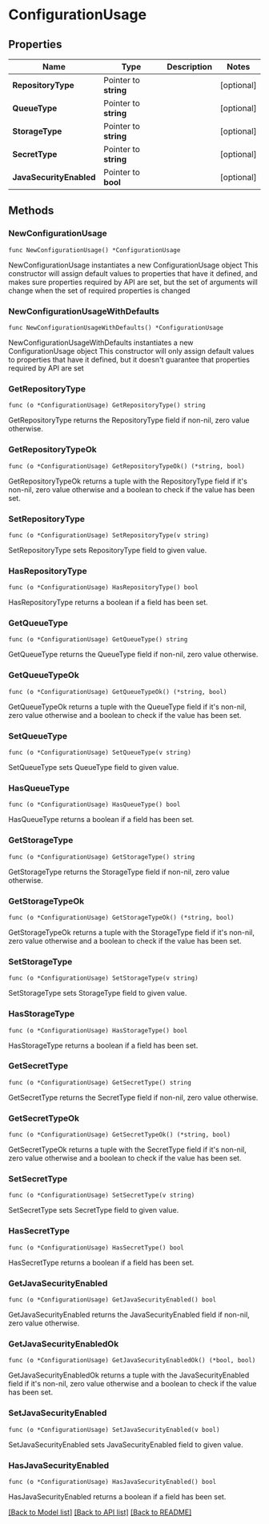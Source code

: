 # ConfigurationUsage

## Properties

Name | Type | Description | Notes
------------ | ------------- | ------------- | -------------
**RepositoryType** | Pointer to **string** |  | [optional] 
**QueueType** | Pointer to **string** |  | [optional] 
**StorageType** | Pointer to **string** |  | [optional] 
**SecretType** | Pointer to **string** |  | [optional] 
**JavaSecurityEnabled** | Pointer to **bool** |  | [optional] 

## Methods

### NewConfigurationUsage

`func NewConfigurationUsage() *ConfigurationUsage`

NewConfigurationUsage instantiates a new ConfigurationUsage object
This constructor will assign default values to properties that have it defined,
and makes sure properties required by API are set, but the set of arguments
will change when the set of required properties is changed

### NewConfigurationUsageWithDefaults

`func NewConfigurationUsageWithDefaults() *ConfigurationUsage`

NewConfigurationUsageWithDefaults instantiates a new ConfigurationUsage object
This constructor will only assign default values to properties that have it defined,
but it doesn't guarantee that properties required by API are set

### GetRepositoryType

`func (o *ConfigurationUsage) GetRepositoryType() string`

GetRepositoryType returns the RepositoryType field if non-nil, zero value otherwise.

### GetRepositoryTypeOk

`func (o *ConfigurationUsage) GetRepositoryTypeOk() (*string, bool)`

GetRepositoryTypeOk returns a tuple with the RepositoryType field if it's non-nil, zero value otherwise
and a boolean to check if the value has been set.

### SetRepositoryType

`func (o *ConfigurationUsage) SetRepositoryType(v string)`

SetRepositoryType sets RepositoryType field to given value.

### HasRepositoryType

`func (o *ConfigurationUsage) HasRepositoryType() bool`

HasRepositoryType returns a boolean if a field has been set.

### GetQueueType

`func (o *ConfigurationUsage) GetQueueType() string`

GetQueueType returns the QueueType field if non-nil, zero value otherwise.

### GetQueueTypeOk

`func (o *ConfigurationUsage) GetQueueTypeOk() (*string, bool)`

GetQueueTypeOk returns a tuple with the QueueType field if it's non-nil, zero value otherwise
and a boolean to check if the value has been set.

### SetQueueType

`func (o *ConfigurationUsage) SetQueueType(v string)`

SetQueueType sets QueueType field to given value.

### HasQueueType

`func (o *ConfigurationUsage) HasQueueType() bool`

HasQueueType returns a boolean if a field has been set.

### GetStorageType

`func (o *ConfigurationUsage) GetStorageType() string`

GetStorageType returns the StorageType field if non-nil, zero value otherwise.

### GetStorageTypeOk

`func (o *ConfigurationUsage) GetStorageTypeOk() (*string, bool)`

GetStorageTypeOk returns a tuple with the StorageType field if it's non-nil, zero value otherwise
and a boolean to check if the value has been set.

### SetStorageType

`func (o *ConfigurationUsage) SetStorageType(v string)`

SetStorageType sets StorageType field to given value.

### HasStorageType

`func (o *ConfigurationUsage) HasStorageType() bool`

HasStorageType returns a boolean if a field has been set.

### GetSecretType

`func (o *ConfigurationUsage) GetSecretType() string`

GetSecretType returns the SecretType field if non-nil, zero value otherwise.

### GetSecretTypeOk

`func (o *ConfigurationUsage) GetSecretTypeOk() (*string, bool)`

GetSecretTypeOk returns a tuple with the SecretType field if it's non-nil, zero value otherwise
and a boolean to check if the value has been set.

### SetSecretType

`func (o *ConfigurationUsage) SetSecretType(v string)`

SetSecretType sets SecretType field to given value.

### HasSecretType

`func (o *ConfigurationUsage) HasSecretType() bool`

HasSecretType returns a boolean if a field has been set.

### GetJavaSecurityEnabled

`func (o *ConfigurationUsage) GetJavaSecurityEnabled() bool`

GetJavaSecurityEnabled returns the JavaSecurityEnabled field if non-nil, zero value otherwise.

### GetJavaSecurityEnabledOk

`func (o *ConfigurationUsage) GetJavaSecurityEnabledOk() (*bool, bool)`

GetJavaSecurityEnabledOk returns a tuple with the JavaSecurityEnabled field if it's non-nil, zero value otherwise
and a boolean to check if the value has been set.

### SetJavaSecurityEnabled

`func (o *ConfigurationUsage) SetJavaSecurityEnabled(v bool)`

SetJavaSecurityEnabled sets JavaSecurityEnabled field to given value.

### HasJavaSecurityEnabled

`func (o *ConfigurationUsage) HasJavaSecurityEnabled() bool`

HasJavaSecurityEnabled returns a boolean if a field has been set.


[[Back to Model list]](../README.md#documentation-for-models) [[Back to API list]](../README.md#documentation-for-api-endpoints) [[Back to README]](../README.md)


